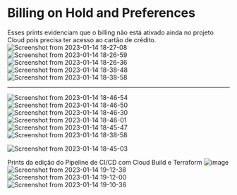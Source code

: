 # Billing on Hold and Preferences
Esses prints evidenciam que o billing não está ativado ainda no projeto Cloud pois precisa ter acesso ao cartão de crédito.
![Screenshot from 2023-01-14 18-27-08](https://user-images.githubusercontent.com/107212599/212497861-73cecfaa-d2ba-40ff-8cb2-c595db8117c4.png)
![Screenshot from 2023-01-14 18-26-59](https://user-images.githubusercontent.com/107212599/212497863-5aa392a1-6c08-4dbb-9dc7-6c5dc966707d.png)
![Screenshot from 2023-01-14 18-26-36](https://user-images.githubusercontent.com/107212599/212497865-177c3cbb-4ac9-44d3-af35-f08f6bb97919.png)
![Screenshot from 2023-01-14 18-38-48](https://user-images.githubusercontent.com/107212599/212498188-6ed96582-8c17-47c3-8f47-a1f5e74719d1.png)
![Screenshot from 2023-01-14 18-38-58](https://user-images.githubusercontent.com/107212599/212498190-ab0e5a0b-00b7-489f-a3fd-86f43677f10c.png)

-----------------------------------------------------------------------------------------------------------------------------------------------
![Screenshot from 2023-01-14 18-46-54](https://user-images.githubusercontent.com/107212599/212498514-94f8b65a-3b8b-4813-a3fa-89f9afbc78a9.png)
![Screenshot from 2023-01-14 18-46-50](https://user-images.githubusercontent.com/107212599/212498516-c67fcf10-8889-4a1e-a7b5-bbe7ff6f5e3e.png)
![Screenshot from 2023-01-14 18-46-30](https://user-images.githubusercontent.com/107212599/212498518-8f3d28ec-c05c-4c57-b8ff-99426415d21c.png)
![Screenshot from 2023-01-14 18-46-01](https://user-images.githubusercontent.com/107212599/212498520-a4e90203-c092-49ba-8fe5-ab1b6256e6a1.png)
![Screenshot from 2023-01-14 18-45-47](https://user-images.githubusercontent.com/107212599/212498524-228b0110-1e6f-40ea-8b2a-53d12e2d9b33.png)
![Screenshot from 2023-01-14 18-38-58](https://user-images.githubusercontent.com/107212599/212498528-c7ff7493-835c-4c8d-bd0a-0be668d1ddb6.png)

![Screenshot from 2023-01-14 18-45-03](https://user-images.githubusercontent.com/107212599/212498526-4275dcea-2cd6-4492-b754-8a5f0a882a4f.png)

Prints da edição do Pipeline de CI/CD com Cloud Build e Terraform
![image](https://user-images.githubusercontent.com/107212599/212499357-eb6f4e62-a72a-47fb-8c70-a9d8f1b9f5ce.png)
![Screenshot from 2023-01-14 19-12-38](https://user-images.githubusercontent.com/107212599/212499361-d65d7fdf-09cf-4f4d-9bde-7262ee8ac9b5.png)
![Screenshot from 2023-01-14 19-12-00](https://user-images.githubusercontent.com/107212599/212499363-3077eeea-b1fb-4088-9edc-ae1bcd81b3c6.png)
![Screenshot from 2023-01-14 19-10-36](https://user-images.githubusercontent.com/107212599/212499364-f09f22b8-cfd1-426f-a6b2-ba1392e9271e.png)
